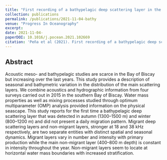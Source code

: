 ```yaml
---
title: "First recording of a bathypelagic deep scattering layer in the Bay of Biscay."
collection: publications
permalink: /publications/2021-11-04-bathy
venue: "Progress In Oceanography"
excerpt: 
date: 2021-11-04-
paperDOI: 10.1016/j.pocean.2021.102669
citation: 'Peña et al (2021). First recording of a bathypelagic deep scattering layer in the Bay of Biscay. Progress In Oceanography. Volume 198, 102669,2021. 10.1016/j.pocean.2021.102669'
---
```


## Abstract
Acoustic meso- and bathypelagic studies are scarce in the Bay of Biscay but increasing over the last years. This study provides a description of seasonal and bathymetric variation in the distribution of the main scattering layers. We combine acoustics and hydrographic information from four surveys carried out in 2015 in the southern Bay of Biscay. Water mass properties as well as mixing processes studied through optimum multiparameter (OMP) analysis provided information on the physical seascape. This study reports for the first time a bathypelagic deep scattering layer that was detected in autumn (1300–1500 m) and winter (800–1200 m) and did not present a daily migration pattern. Migrant deep scattering layers and non-migrant layers, stronger at 18 and 38 kHz respectively, are two separate entities with distinct spatial and seasonal dynamics. Migrant layers vary in number and intensity with primary production while the main non-migrant layer (400–800 m depth) is constant in intensity throughout the year. Non-migrant layers seem to locate at horizontal water mass boundaries with increased stratification.
